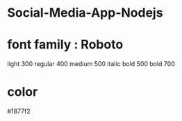 # Social-Media-App-Nodejs
# font family : Roboto   
light 300
regular 400 
medium 500 italic
bold 500
bold 700

# color
#1877f2